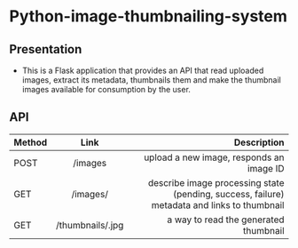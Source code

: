 # Python-image-thumbnailing-system

Presentation
------------

* This is a Flask application that provides an API that read uploaded images,
extract its metadata, thumbnails them and make the thumbnail images available
for consumption by the user.

API
---
| Method | Link | Description |
| :------------ | :-------------: | -------------: |
| POST | /images | upload a new image, responds an image ID |
| GET | /images/<id> |  describe image processing state (pending, success, failure) metadata and links to thumbnail  |
| GET | /thumbnails/<id>.jpg | a way to read the generated thumbnail |


